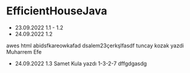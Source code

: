 ﻿# EfficientHouseJava
* 23.09.2022 1.1 - 1.2 
* 24.09.2022 1.2 


awes
html abidsfkareowkafad
dsalem23çerkşlfasdf
tuncay kozak yazdi
Muharrem Efe
* 24.09.2022 1.3 Samet Kula yazdı
1-3-2-7
dffgdgasdg
